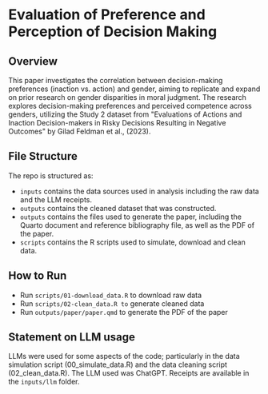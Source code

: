 # Evaluation of Preference and Perception of Decision Making


## Overview
This paper investigates the correlation between decision-making preferences (inaction vs. action) and gender, aiming to replicate and expand on prior research on gender disparities in moral judgment.  The research explores decision-making preferences and perceived competence across genders, utilizing the Study 2 dataset from "Evaluations of Actions and Inaction Decision-makers in Risky Decisions Resulting in Negative Outcomes" by Gilad Feldman et al., (2023). 

## File Structure
The repo is structured as:

- `inputs` contains the data sources used in analysis including the raw data and the LLM receipts. 
- `outputs` contains the cleaned dataset that was constructed.
- `outputs` contains the files used to generate the paper, including the Quarto document and reference bibliography file, as well as the PDF of the paper.
- `scripts` contains the R scripts used to simulate, download and clean data.

## How to Run
- Run `scripts/01-download_data.R` to download raw data
- Run `scripts/02-clean_data.R to` generate cleaned data
- Run `outputs/paper/paper.qmd` to generate the PDF of the paper

## Statement on LLM usage
LLMs were used for some aspects of the code; particularly in the data simulation script (00_simulate_data.R) and the data cleaning script (02_clean_data.R). The LLM used was ChatGPT. Receipts are available in the `inputs/llm` folder.
